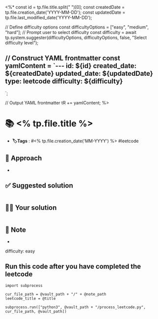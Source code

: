 <%*
const id = tp.file.title.split(" ")[0];
const createdDate = tp.file.creation_date('YYYY-MM-DD');
const updatedDate = tp.file.last_modified_date('YYYY-MM-DD');

// Define difficulty options
const difficultyOptions = ["easy", "medium", "hard"];
// Prompt user to select difficulty
const difficulty = await tp.system.suggester(difficultyOptions, difficultyOptions, false, "Select difficulty level");

// Construct YAML frontmatter
const yamlContent = `---
id: ${id}
created_date: ${createdDate}
updated_date: ${updatedDate}
type: leetcode
difficulty: ${difficulty}
---
`;

// Output YAML frontmatter
tR += yamlContent;
%>
# 📚 <% tp.file.title %>
- **🏷️Tags** :   #<% tp.file.creation_date('MM-YYYY') %> #leetcode
## 💭 Approach
- 

## ✅ Suggested solution
```python
```

## 👨‍💻 Your solution
```python
```

## 📝 Note
- 

difficulty: easy
## Run this code after you have completed the leetcode
```run-python
import subprocess

cur_file_path = @vault_path + "/" + @note_path
leetcode_title = @title

subprocess.run(["python3", @vault_path + "/process_leetcode.py", cur_file_path, @vault_path])

```